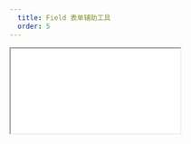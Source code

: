 ```yaml
---
  title: Field 表单辅助工具
  order: 5
---
```

    
<Iframe src="//mc.fusion.design/demos/comp_groups/@alifd/next/field?theme=@alifd/theme-2" />
